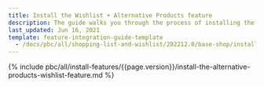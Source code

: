 ```yaml
---
title: Install the Wishlist + Alternative Products feature
description: The guide walks you through the process of installing the Alternative products and Wishlist features into the project.
last_updated: Jun 16, 2021
template: feature-integration-guide-template
  - /docs/pbc/all/shopping-list-and-wishlist/202212.0/base-shop/install-and-upgrade/install-the-wishlist-alternative-products-feature.html
---
```


{% include pbc/all/install-features/{{page.version}}/install-the-alternative-products-wishlist-feature.md %} <!-- To edit, see /_includes/pbc/all/install-features/202212.0/install-the-alternative-products-wishlist-feature.md -->
